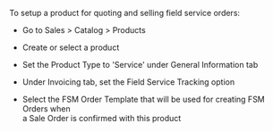 To setup a product for quoting and selling field service orders:

- Go to Sales \> Catalog \> Products

- Create or select a product

- Set the Product Type to 'Service' under General Information tab

- Under Invoicing tab, set the Field Service Tracking option

- Select the FSM Order Template that will be used for creating FSM Orders when  
  a Sale Order is confirmed with this product
